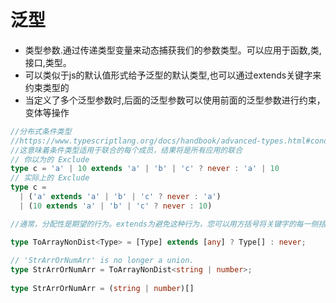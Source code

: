 # 泛型
- 类型参数.通过传递类型变量来动态捕获我们的参数类型。可以应用于函数,类,接口,类型。
- 可以类似于js的默认值形式给予泛型的默认类型,也可以通过extends关键字来约束类型的
- 当定义了多个泛型参数时,后面的泛型参数可以使用前面的泛型参数进行约束，变体等操作


```typescript
//分布式条件类型
//https://www.typescriptlang.org/docs/handbook/advanced-types.html#conditional-types
//这意味着条件类型适用于联合的每个成员，结果将是所有应用的联合
// 你以为的 Exclude
type c = 'a' | 10 extends 'a' | 'b' | 'c' ? never : 'a' | 10
// 实际上的 Exclude
type c =
  | ('a' extends 'a' | 'b' | 'c' ? never : 'a')
  | (10 extends 'a' | 'b' | 'c' ? never : 10)

//通常，分配性是期望的行为。extends为避免这种行为，您可以用方括号将关键字的每一侧括起来。

type ToArrayNonDist<Type> = [Type] extends [any] ? Type[] : never;
 
// 'StrArrOrNumArr' is no longer a union.
type StrArrOrNumArr = ToArrayNonDist<string | number>;
           
type StrArrOrNumArr = (string | number)[]
```